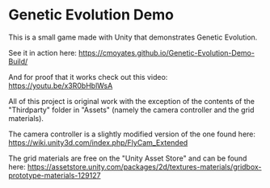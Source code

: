 # Genetic Evolution Demo

This is a small game made with Unity that demonstrates Genetic Evolution.

See it in action here: https://cmoyates.github.io/Genetic-Evolution-Demo-Build/

And for proof that it works check out this video: https://youtu.be/x3R0bHblWsA    

All of this project is original work with the exception of the contents of the "Thirdparty" folder in "Assets" (namely the camera controller and the grid materials).

The camera controller is a slightly modified version of the one found here: https://wiki.unity3d.com/index.php/FlyCam_Extended

The grid materials are free on the "Unity Asset Store" and can be found here: https://assetstore.unity.com/packages/2d/textures-materials/gridbox-prototype-materials-129127
